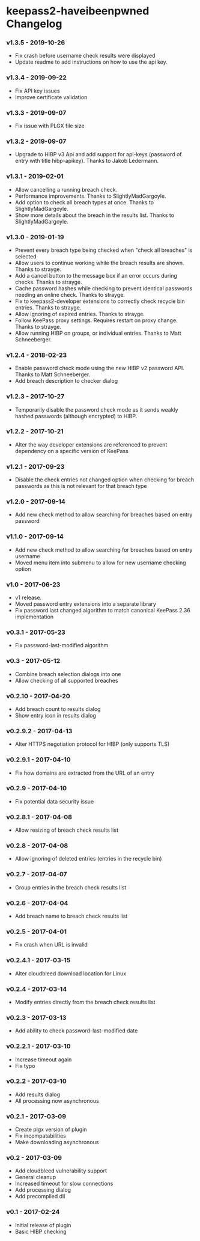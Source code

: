 # keepass2-haveibeenpwned Changelog

### v1.3.5 - 2019-10-26
* Fix crash before username check results were displayed
* Update readme to add instructions on how to use the api key.

### v1.3.4 - 2019-09-22
* Fix API key issues
* Improve certificate validation

### v1.3.3 - 2019-09-07
* Fix issue with PLGX file size

### v1.3.2 - 2019-09-07
* Upgrade to HIBP v3 Api and add support for api-keys (password of entry with title hibp-apikey). Thanks to Jakob Ledermann.

### v1.3.1 - 2019-02-01
* Allow cancelling a running breach check.
* Performance improvements. Thanks to SlightlyMadGargoyle.
* Add option to check all breach types at once. Thanks to SlightlyMadGargoyle.
* Show more details about the breach in the results list. Thanks to SlightlyMadGargoyle.

### v1.3.0 - 2019-01-19
* Prevent every breach type being checked when "check all breaches" is selected
* Allow users to continue working while the breach results are shown. Thanks to strayge.
* Add a cancel button to the message box if an error occurs during checks. Thanks to strayge.
* Cache password hashes while checking to prevent identical passwords needing an online check. Thanks to strayge.
* Fix to keepass2-developer extensions to correctly check recycle bin entries. Thanks to strayge.
* Allow ignoring of expired entries. Thanks to strayge.
* Follow KeePass proxy settings. Requires restart on proxy change. Thanks to strayge.
* Allow running HIBP on groups, or individual entries. Thanks to Matt Schneeberger.

### v1.2.4 - 2018-02-23
* Enable password check mode using the new HIBP v2 password API. Thanks to Matt Schneeberger.
* Add breach description to checker dialog

### v1.2.3 - 2017-10-27
* Temporarily disable the password check mode as it sends weakly hashed passwords (although encrypted) to HIBP.

### v1.2.2 - 2017-10-21
* Alter the way developer extensions are referenced to prevent dependency on a specific version of KeePass

### v1.2.1 - 2017-09-23
* Disable the check entries not changed option when checking for breach passwords as this is not relevant for that breach type

### v1.2.0 - 2017-09-14
* Add new check method to allow searching for breaches based on entry password

### v1.1.0 - 2017-09-14
* Add new check method to allow searching for breaches based on entry username
* Moved menu item into submenu to allow for new username checking option

### v1.0 - 2017-06-23
* v1 release.
* Moved password entry extensions into a separate library
* Fix password last changed algorithm to match canonical KeePass 2.36 implementation

### v0.3.1 - 2017-05-23
* Fix password-last-modified algorithm

### v0.3 - 2017-05-12
* Combine breach selection dialogs into one
* Allow checking of all supported breaches

### v0.2.10 - 2017-04-20
* Add breach count to results dialog
* Show entry icon in results dialog

### v0.2.9.2 - 2017-04-13
* Alter HTTPS negotiation protocol for HIBP (only supports TLS)

### v0.2.9.1 - 2017-04-10
* Fix how domains are extracted from the URL of an entry

### v0.2.9 - 2017-04-10
* Fix potential data security issue

### v0.2.8.1 - 2017-04-08
* Allow resizing of breach check results list

### v0.2.8 - 2017-04-08
* Allow ignoring of deleted entries (entries in the recycle bin)

### v0.2.7 - 2017-04-07
* Group entries in the breach check results list

### v0.2.6 - 2017-04-04
* Add breach name to breach check results list

### v0.2.5 - 2017-04-01
* Fix crash when URL is invalid

### v0.2.4.1 - 2017-03-15
* Alter cloudbleed download location for Linux

### v0.2.4 - 2017-03-14
* Modify entries directly from the breach check results list

### v0.2.3 - 2017-03-13
* Add ability to check password-last-modified date

### v0.2.2.1 - 2017-03-10
* Increase timeout again
* Fix typo

### v0.2.2 - 2017-03-10
* Add results dialog
* All processing now asynchronous

### v0.2.1 - 2017-03-09
* Create plgx version of plugin
* Fix incompatabilities
* Make downloading asynchronous

### v0.2 - 2017-03-09
* Add cloudbleed vulnerability support
* General cleanup
* Increased timeout for slow connections
* Add processing dialog
* Add precompiled dll

### v0.1 - 2017-02-24
* Initial release of plugin
* Basic HIBP checking